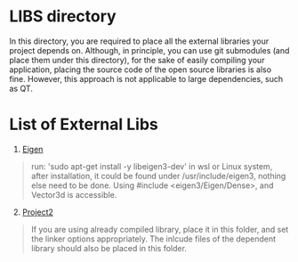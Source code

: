 # LIBS directory
In this directory, you are required to place all the external libraries your project depends on. 
Although, in principle, you can use git submodules (and place them under this directory), 
for the sake of easily compiling your application, placing the source code of the 
open source libraries is also fine. However, this approach is not applicable to
large dependencies, such as QT.



# List of External Libs

1. [Eigen](https://eigen.tuxfamily.org/index.php?title=Main_Page)
> run: 'sudo apt-get install -y libeigen3-dev' in wsl or Linux system, after installation, it could be found under /usr/include/eigen3, nothing else need to be done. Using #include <eigen3/Eigen/Dense>, and Vector3d is accessible.
2. [Project2](https://anotherproject.com/download)


> If you are using already compiled library, place it in this folder, and set the linker options appropriately.
> The inlcude files of the dependent library should also be placed in this folder.


